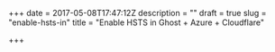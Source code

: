 +++
date = 2017-05-08T17:47:12Z
description = ""
draft = true
slug = "enable-hsts-in"
title = "Enable HSTS in Ghost + Azure + Cloudflare"

+++




